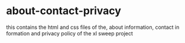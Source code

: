 # about-contact-privacy
this contains the html and css files of the, about information, contact in formation and privacy policy of the xl  sweep project
